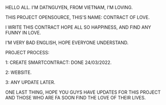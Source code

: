 HELLO ALL.
I'M DATNGUYEN, FROM VIETNAM, I'M LOVING.

THIS PROJECT OPENSOURCE, THIS'S NAME: CONTRACT OF LOVE.

I WRITE THIS CONTRACT HOPE ALL SO HAPPINESS, AND FIND ANY FUNNY IN LOVE.

I'M VERY BAD ENGLISH, HOPE EVERYONE UNDERSTAND.

PROJECT PROCESS:

1: CREATE SMARTCONTRACT: DONE 24/03/2022.

2: WEBSITE.

3: ANY UPDATE LATER.

ONE LAST THING, HOPE YOU GUYS HAVE UPDATES FOR THIS PROJECT AND THOSE WHO ARE FA SOON FIND THE LOVE OF THEIR LIVES.

